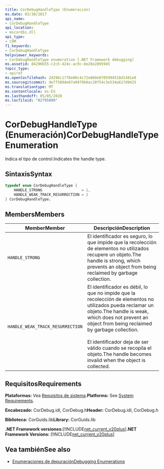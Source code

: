 ```yaml
---
title: CorDebugHandleType (Enumeración)
ms.date: 03/30/2017
api_name:
- CorDebugHandleType
api_location:
- mscordbi.dll
api_type:
- COM
f1_keywords:
- CorDebugHandleType
helpviewer_keywords:
- CorDebugHandleType enumeration [.NET Framework debugging]
ms.assetid: 84296b55-c2c5-424c-ac9c-8e28e2895945
topic_type:
- apiref
ms.openlocfilehash: 2d296c1778e00c4c72e860e0705994518d1481e8
ms.sourcegitcommit: de7f589de07a9979b6ac28f54c3e534a617d9425
ms.translationtype: MT
ms.contentlocale: es-ES
ms.lasthandoff: 05/05/2020
ms.locfileid: "82795890"
---
```

# <a name="cordebughandletype-enumeration"></a><span data-ttu-id="62380-102">CorDebugHandleType (Enumeración)</span><span class="sxs-lookup"><span data-stu-id="62380-102">CorDebugHandleType Enumeration</span></span>
<span data-ttu-id="62380-103">Indica el tipo de control.</span><span class="sxs-lookup"><span data-stu-id="62380-103">Indicates the handle type.</span></span>  
  
## <a name="syntax"></a><span data-ttu-id="62380-104">Sintaxis</span><span class="sxs-lookup"><span data-stu-id="62380-104">Syntax</span></span>  
  
```cpp  
typedef enum CorDebugHandleType {  
    HANDLE_STRONG                  = 1,  
    HANDLE_WEAK_TRACK_RESURRECTION = 2  
} CorDebugHandleType;  
```  
  
## <a name="members"></a><span data-ttu-id="62380-105">Members</span><span class="sxs-lookup"><span data-stu-id="62380-105">Members</span></span>  
  
|<span data-ttu-id="62380-106">Member</span><span class="sxs-lookup"><span data-stu-id="62380-106">Member</span></span>|<span data-ttu-id="62380-107">Descripción</span><span class="sxs-lookup"><span data-stu-id="62380-107">Description</span></span>|  
|------------|-----------------|  
|`HANDLE_STRONG`|<span data-ttu-id="62380-108">El identificador es seguro, lo que impide que la recolección de elementos no utilizados recupere un objeto.</span><span class="sxs-lookup"><span data-stu-id="62380-108">The handle is strong, which prevents an object from being reclaimed by garbage collection.</span></span>|  
|`HANDLE_WEAK_TRACK_RESURRECTION`|<span data-ttu-id="62380-109">El identificador es débil, lo que no impide que la recolección de elementos no utilizados pueda reclamar un objeto.</span><span class="sxs-lookup"><span data-stu-id="62380-109">The handle is weak, which does not prevent an object from being reclaimed by garbage collection.</span></span><br /><br /> <span data-ttu-id="62380-110">El identificador deja de ser válido cuando se recopila el objeto.</span><span class="sxs-lookup"><span data-stu-id="62380-110">The handle becomes invalid when the object is collected.</span></span>|  
  
## <a name="requirements"></a><span data-ttu-id="62380-111">Requisitos</span><span class="sxs-lookup"><span data-stu-id="62380-111">Requirements</span></span>  
 <span data-ttu-id="62380-112">**Plataformas:** Vea [Requisitos de sistema](../../get-started/system-requirements.md).</span><span class="sxs-lookup"><span data-stu-id="62380-112">**Platforms:** See [System Requirements](../../get-started/system-requirements.md).</span></span>  
  
 <span data-ttu-id="62380-113">**Encabezado:** CorDebug.idl, CorDebug.h</span><span class="sxs-lookup"><span data-stu-id="62380-113">**Header:** CorDebug.idl, CorDebug.h</span></span>  
  
 <span data-ttu-id="62380-114">**Biblioteca:** CorGuids.lib</span><span class="sxs-lookup"><span data-stu-id="62380-114">**Library:** CorGuids.lib</span></span>  
  
 <span data-ttu-id="62380-115">**.NET Framework versiones:**[!INCLUDE[net_current_v20plus](../../../../includes/net-current-v20plus-md.md)]</span><span class="sxs-lookup"><span data-stu-id="62380-115">**.NET Framework Versions:** [!INCLUDE[net_current_v20plus](../../../../includes/net-current-v20plus-md.md)]</span></span>  
  
## <a name="see-also"></a><span data-ttu-id="62380-116">Vea también</span><span class="sxs-lookup"><span data-stu-id="62380-116">See also</span></span>

- [<span data-ttu-id="62380-117">Enumeraciones de depuración</span><span class="sxs-lookup"><span data-stu-id="62380-117">Debugging Enumerations</span></span>](debugging-enumerations.md)

